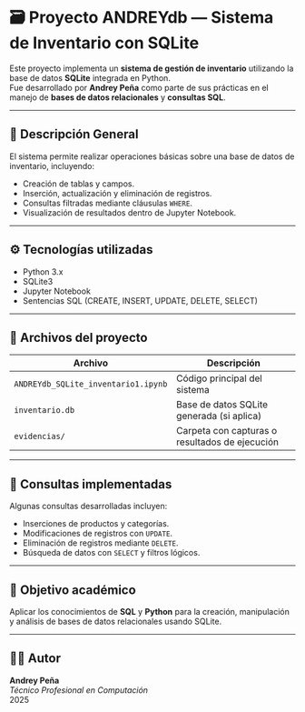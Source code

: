 # 🗃️ Proyecto ANDREYdb — Sistema de Inventario con SQLite

Este proyecto implementa un **sistema de gestión de inventario** utilizando la base de datos **SQLite** integrada en Python.  
Fue desarrollado por **Andrey Peña** como parte de sus prácticas en el manejo de **bases de datos relacionales** y **consultas SQL**.

---

## 🧩 Descripción General
El sistema permite realizar operaciones básicas sobre una base de datos de inventario, incluyendo:
- Creación de tablas y campos.  
- Inserción, actualización y eliminación de registros.  
- Consultas filtradas mediante cláusulas `WHERE`.  
- Visualización de resultados dentro de Jupyter Notebook.  

---

## ⚙️ Tecnologías utilizadas
- Python 3.x  
- SQLite3  
- Jupyter Notebook  
- Sentencias SQL (CREATE, INSERT, UPDATE, DELETE, SELECT)

---

## 📁 Archivos del proyecto
| Archivo | Descripción |
|----------|-------------|
| `ANDREYdb_SQLite_inventario1.ipynb` | Código principal del sistema |
| `inventario.db` | Base de datos SQLite generada (si aplica) |
| `evidencias/` | Carpeta con capturas o resultados de ejecución |

---

## 💾 Consultas implementadas
Algunas consultas desarrolladas incluyen:
- Inserciones de productos y categorías.  
- Modificaciones de registros con `UPDATE`.  
- Eliminación de registros mediante `DELETE`.  
- Búsqueda de datos con `SELECT` y filtros lógicos.  

---

## 🧠 Objetivo académico
Aplicar los conocimientos de **SQL** y **Python** para la creación, manipulación y análisis de bases de datos relacionales usando SQLite.

---

## 👨‍💻 Autor
**Andrey Peña**  
_Técnico Profesional en Computación_  
2025  
